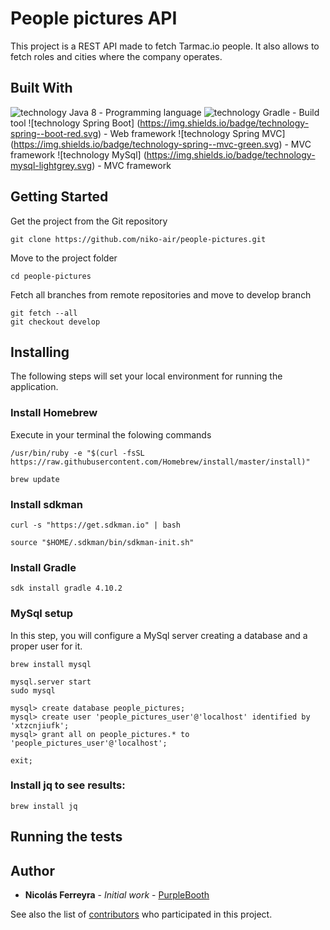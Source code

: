 # People pictures API

This project is a REST API made to fetch Tarmac.io people. It also allows to fetch roles and cities where the company operates.

## Built With

![technology Java 8](https://img.shields.io/badge/technology-Java%208-green.svg) - Programming language
![technology Gradle](https://img.shields.io/badge/technology-Gradle-blue.svg) - Build tool
![technology Spring Boot] (https://img.shields.io/badge/technology-spring--boot-red.svg) - Web framework
![technology Spring MVC] (https://img.shields.io/badge/technology-spring--mvc-green.svg) - MVC framework
![technology MySql] (https://img.shields.io/badge/technology-mysql-lightgrey.svg) - MVC framework

## Getting Started

Get the project from the Git repository
```
git clone https://github.com/niko-air/people-pictures.git
```

Move to the project folder
```
cd people-pictures 
```

Fetch all branches from remote repositories and move to develop branch
```
git fetch --all
git checkout develop
```

## Installing
The following steps will set your local environment for running the application.

### Install Homebrew

Execute in your terminal the folowing commands

```
/usr/bin/ruby -e "$(curl -fsSL https://raw.githubusercontent.com/Homebrew/install/master/install)"

brew update
```

### Install sdkman
```
curl -s "https://get.sdkman.io" | bash

source "$HOME/.sdkman/bin/sdkman-init.sh"
```


### Install Gradle
```
sdk install gradle 4.10.2
```

### MySql setup
In this step, you will configure a MySql server creating a database and a proper user for it.
```
brew install mysql

mysql.server start
sudo mysql

mysql> create database people_pictures;
mysql> create user 'people_pictures_user'@'localhost' identified by 'xtzcnjiufk';
mysql> grant all on people_pictures.* to 'people_pictures_user'@'localhost';

exit;
```


### Install jq to see results:
```
brew install jq
```

## Running the tests


## Author

* **Nicolás Ferreyra** - *Initial work* - [PurpleBooth](https://github.com/niko-air)

See also the list of [contributors](https://github.com/your/project/contributors) who participated in this project.
